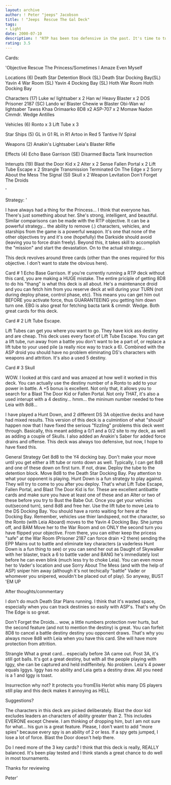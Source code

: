 ```yaml
---
layout: archive
author: ! Peter "jeeps" Jacobson
title: ! "Jeeps  Rescue The Gal Deck"
tags:
- Light
date: 2000-07-10
description: ! "RTP has been too defensive in the past.	It's time to turn the tables and make all those people who thinks this objective stinks to choke on their words"
rating: 3.5
---
```

Cards: 

'Objective  Rescue The Princess/Sometimes I Amaze Even Myself

Locations (6)
Death Star Detention Block (SL)
Death Star Docking Bay(SL)
Yavin 4 War Room (SL)
Yavin 4 Docking Bay (SL)
Hoth War Room
Hoth Docking Bay

Characters (17)
Luke w/ lightsaber x 2
Han w/ Heavy Blaster x 2
DOS
Prisoner 2187 (SC)
Lando w/ Blaster
Chewie w Blaster
Obi-Wan w/ lightsaber
Tawss Khaa
Orimaarko
8D8 x2
ASP-707 x 2
Momaw Nadon
Cmmdr. Wedge Antilles

Vehicles (6)
Ronto x 3
Lift Tube x 3

Star Ships (5)
GL in G1
RL in R1
Artoo in Red 5
Tantive IV
Spiral

Weapons (2)
Anakin's Lightsaber
Leia's Blaster Rifle

Effects (4)
Echo Base Garrison (SE)
Disarmed
Bacta Tank
Insurrection

Interupts (19)
Blast the Door Kid x 2
Alter x 2
Sense
Fallen Portal x 2
Lift Tube Escape x 2
Strangle
Transmission Terminated
On The Edge x 2
Sorry About the Mess
The Signal (SI)
Skull x 2
Weapon Levitation
Don't Forget The Droids

'

Strategy: '

I have always had a thing for the Princess... I think that everyone has.  There's just something about her.  She's strong, intelligent, and beautiful.  Similar comparisons can be made with the RTP objective.  It can be a powerful strategy... the ability to remove (.) characters, vehicles, and starships from the game is a powerful weapon.  It's one that none of the other objectives try and it's one (hopefully) the Darkside should avoid (leaving you to force drain freely).  Beyond this, it takes skill to accomplish the "mission" and start the devastation.  On to the actual strategy...

This deck revolves around three cards (other than the ones required for this objective.  I don't want to state the obvious here).

Card # 1  Echo Base Garrison.	If you're currently running a RTP deck without this card, you are making a HUGE mistake.  The entire priciple of getting 8D8 to do his "thang" is what this deck is all about.  He's a maintenance droid and you can fetch him from you reserve deck at will during your TURN (not during deploy phase, control phase, etc).  This means you can get him out BEFORE you activate force, thus GUARANTEEING you getting him down turn one.  EBG is also great for fetching bacta tank & cmmdr. Wedge.  Both great cards for this deck.

Card # 2  Lift Tube Escape.

Lift Tubes can get you where you want to go.  They have kick ass destiny and are cheap.  This deck uses every facet of Lift Tube Escape.  You can get a lift tube, run away from a battle you don't want to be a part of, or replace a lift tube to your used pile (a really nice way to track a 6).  Combined with the ASP droid you should have no problem eliminating DS's characters with weapons and attrition.	It's also a used 5 destiny.

Card # 3  Skull

WOW.  I looked at this card and was amazed at how well it worked in this deck.	You can actually use the destiny number of a Ronto to add to your power in battle.  A +5 bonus is excellent.  Not only that, it allows you to search for a Blast The Door Kid or Fallen Portal.  Not only THAT, it's also a used interupt with a 4 destiny... hmm... the mininum number needed to free Leia with 8d8...

 I have played a Hunt Down, and 2 different DS 3A objective decks and have had mixed results.  This version of this deck is a culmintion of what "should" happen now that I have fixed the serious "fizzling" problems this deck went through.  Basically, this meant adding a 0/1 and a 0/2 site to my deck, as well as adding a couple of Skulls.  I also added an Anakin's Saber for added force drains and offense.  This deck was always too defensive, but now, I hope to have fixed this.

General Strategy  Get 8d8 to the Y4 docking bay.  Don't make your move until you get either a lift tube or ronto down as well.  Typically, I can get 8d8 and one of these down on first turn.  If not, draw.	Deploy the tube to the detention block.  Move 8d8 to the Death Star Docking Bay.  Pay attention to what your opponent is playing.  Hunt Down is a fun strategy to play against.  They will try to come to you after you deploy.  That's what Lift Tube Escape, Fallen Portal, and Blast The Door Kid is for.	These are excellent antibattle cards and make sure you have at least one of these and an Alter or two of these before you try to Bust the Babe Out.  Once you get your vehicles out(second turn), send 8d8 and free her.  Use the lift tube to move Leia to the DS Docking Bay.  You should have a ronto waiting for here at the Docking Bay.  Remember, vehicles use thier landspeed, not the character, so the Ronto (with Leia Aboard) moves to the Yavin 4 Docking Bay.  She jumps off, and BAM  Move her to the War Room and on ONLY the second turn you have flipped your objective.  From there, you can either keep the pricess "safe" at the War Room (Prisoner 2187 can force drain +2 there) sending the EPP Mains out to battle and eliminate key characters (a vaderless Hunt Down is a fun thing to see) or you can send her out as Daught of Skywalker with her blaster, track a 6 to battle vader and BANG he's immediately lost before he can even blink (much less try to choke Leia).  You can even move her to Vader's location and use Sorry About The Mess (and with the help of ASP) sniper him away (although it's not techically "battle" Vader or whomever you snipered, wouldn't be placed out of play).  So anyway,  BUST 'EM UP

After thoughts/commentary

I don't do much Death Star Plans running.  I think that it's wasted space, especially when you can track destinies so easily with ASP's.  That's why On The Edge is so great.

Don't Forget the Droids... wow, a little numbers protection nver hurts, but the second feature (and not to mention the destiny) is great.  You can forfeit 8D8 to cancel a battle destiny destiny you opponent draws.	That's why you always move 8d8 with Leia when you have this card.  She will have more protection from attrition.

Strangle  What a great card... especially before 3A came out.	Post 3A, it's still got balls.  It's got a great destiny, but with all the people playing with Iggy, she can be captured and held indiffenitely.  No problem.  Leia's 4 power equals Iggys.	Iggy has no ability and Leia gets a destiny draw.  All you need is a 1 and Iggy is toast.

Insurrection why not?	It protects you fromElis Herlot whis many DS players still play and this deck makes it annoying as HELL

Suggestions?

The characters in this deck are picked deliberately.  Blast the door kid excludes leaders an characters of ability greater than 2.  This includes EVERONE except Chewie.  I am thinking of dropping him, but I am not sure for what... his gun is a great feature.  Please, I don't want to add "more spies" because every spy is an ability of 2 or less.  If a spy gets jumped, I lose a lot of force.  Blast the Door doesn't help there.

Do I need more of the 3 key cards?  I think that this deck is really, REALLY balanced.	It's been play tested and I think stands a great chance to do well in most tournaments.

Thanks for reviewing

Peter'